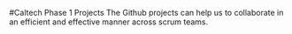 #Caltech Phase 1 Projects 
The Github projects can help us to collaborate in an efficient and effective manner across scrum teams.
